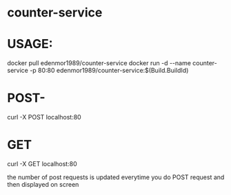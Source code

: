# counter-service
# USAGE:
docker pull edenmor1989/counter-service 
docker run -d --name counter-service -p 80:80 edenmor1989/counter-service:$(Build.BuildId)

# POST- 
curl -X POST localhost:80


# GET
curl -X GET localhost:80

the number of post requests is updated everytime you do POST request
and then displayed on screen

